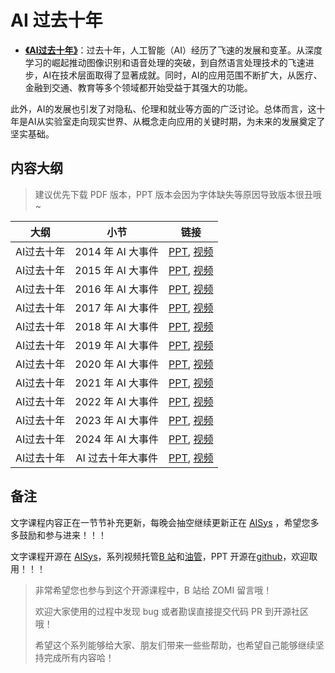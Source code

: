 <!--Copyright © ZOMI 适用于[License](https://github.com/chenzomi12/AIInfra)版权许可-->

# AI 过去十年

- [**《AI过去十年》**](./06History/)：过去十年，人工智能（AI）经历了飞速的发展和变革。从深度学习的崛起推动图像识别和语音处理的突破，到自然语言处理技术的飞速进步，AI在技术层面取得了显著成就。同时，AI的应用范围不断扩大，从医疗、金融到交通、教育等多个领域都开始受益于其强大的功能。

此外，AI的发展也引发了对隐私、伦理和就业等方面的广泛讨论。总体而言，这十年是AI从实验室走向现实世界、从概念走向应用的关键时期，为未来的发展奠定了坚实基础。

## 内容大纲

> 建议优先下载 PDF 版本，PPT 版本会因为字体缺失等原因导致版本很丑哦~

| 大纲 | 小节 | 链接 |
|:---:|:----:|:--------------------:|
| AI过去十年 | 2014 年 AI 大事件  | [PPT](./2014.pdf), [视频]() |
| AI过去十年 | 2015 年 AI 大事件  | [PPT](./2015.pdf), [视频]() |
| AI过去十年 | 2016 年 AI 大事件  | [PPT](./2016.pdf), [视频]() |
| AI过去十年 | 2017 年 AI 大事件  | [PPT](./2017.pdf), [视频]() |
| AI过去十年 | 2018 年 AI 大事件  | [PPT](./2018.pdf), [视频]() |
| AI过去十年 | 2019 年 AI 大事件  | [PPT](./2019.pdf), [视频]() |
| AI过去十年 | 2020 年 AI 大事件  | [PPT](./2020.pdf), [视频]() |
| AI过去十年 | 2021 年 AI 大事件  | [PPT](./2021.pdf), [视频]() |
| AI过去十年 | 2022 年 AI 大事件  | [PPT](./2022.pdf), [视频]() |
| AI过去十年 | 2023 年 AI 大事件  | [PPT](./2023.pdf), [视频]() |
| AI过去十年 | 2024 年 AI 大事件  | [PPT](./2024.pdf), [视频]() |
| AI过去十年 | AI 过去十年大事件  | [PPT](./History.pdf), [视频]() |


## 备注

文字课程内容正在一节节补充更新，每晚会抽空继续更新正在 [AISys](https://chenzomi12.github.io/) ，希望您多多鼓励和参与进来！！！

文字课程开源在 [AISys](https://chenzomi12.github.io/)，系列视频托管[B 站](https://space.bilibili.com/517221395)和[油管](https://www.youtube.com/@ZOMI666/videos)，PPT 开源在[github](https://github.com/chenzomi12/AIInfra)，欢迎取用！！！

> 非常希望您也参与到这个开源课程中，B 站给 ZOMI 留言哦！
> 
> 欢迎大家使用的过程中发现 bug 或者勘误直接提交代码 PR 到开源社区哦！
> 
> 希望这个系列能够给大家、朋友们带来一些些帮助，也希望自己能够继续坚持完成所有内容哈！
